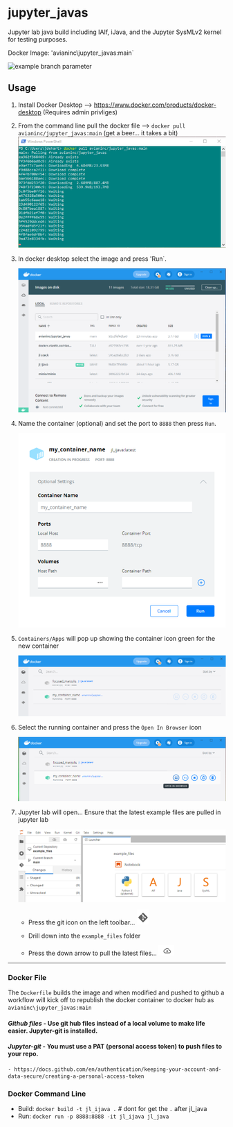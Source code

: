 # jupyter_javas
Jupyter lab java build including IAlf, iJava, and the Jupyter SysMLv2 kernel for testing purposes.

Docker Image: 'avianinc\jupyter_javas:main`

![example branch parameter](https://github.com/avianinc/jupyter_javas/actions/workflows/publish.yml/badge.svg?branch=feature-1)

## Usage

1. Install Docker Desktop --> https://www.docker.com/products/docker-desktop (Requires admin privliges)
2. From the command line pull the docker file --> `docker pull avianinc/jupyter_javas:main` (get a beer... it takes a bit)
    ![Pull the Container](./images/power_shell_pull2.png "Pull the Container")

3. In docker desktop select the image and press 'Run`. 

    ![Run Container](./images/docker_run.png "Run the Container")

4. Name the container (optional) and set the port to `8888` then press `Run`.

    ![Container Settings](./images/optional_settings.png "Container Settings")

5. `Containers/Apps` will pop up showing the container icon green for the new container

    ![Containers](./images/containters.png "Containers")

6. Select the running container and press the `Open In Browser` icon

    ![Open In Browser](./images/open_in_browser.png "Open In Browser")

7. Jupyter lab will open... Ensure that the latest example files are pulled in jupyter lab

    ![git pull](./images/git_pull.png "git pull")

    - Press the git icon on the left toolbar... ![git icon](./images/git_icon.png "git icon")

    - Drill down into the `example_files` folder

    - Press the down arrow to pull the latest files... ![git pull icon](./images/git_pull_icon.png "git pull icon")

---
### Docker File
The `Dockerfile` builds the image and when modified and pushed to github a workflow will kick off to republish the docker container to docker hub as `avianinc\jupyter_javas:main`

#### *Github files* - Use git hub files instead of a local volume to make life easier. Jupyter-git is installed.
#### *Jupyter-git* -  You must use a PAT (personal access token) to push files to your repo.
    - https://docs.github.com/en/authentication/keeping-your-account-and-data-secure/creating-a-personal-access-token 

### Docker Command Line 
- Build: `docker build -t jl_ijava .`  # dont for get the `.` after jl_java
- Run: `docker run -p 8888:8888 -it jl_ijava jl_java`
